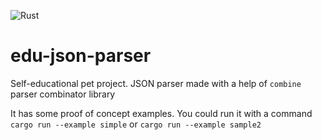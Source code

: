 ![Rust](https://github.com/madwareru/edu-json-parser/workflows/Rust/badge.svg)
# edu-json-parser
Self-educational pet project.
JSON parser made with a help of `combine` parser combinator library

It has some proof of concept examples.
You could run it with a command `cargo run --example simple`
or `cargo run --example sample2`
